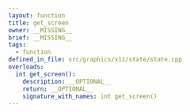 ```yaml
---
layout: function
title: get_screen
owner: __MISSING__
brief: __MISSING__
tags:
  - function
defined_in_file: src/graphics/x11/state/state.cpp
overloads:
  int get_screen():
    description: __OPTIONAL__
    return: __OPTIONAL__
    signature_with_names: int get_screen()
---
```

